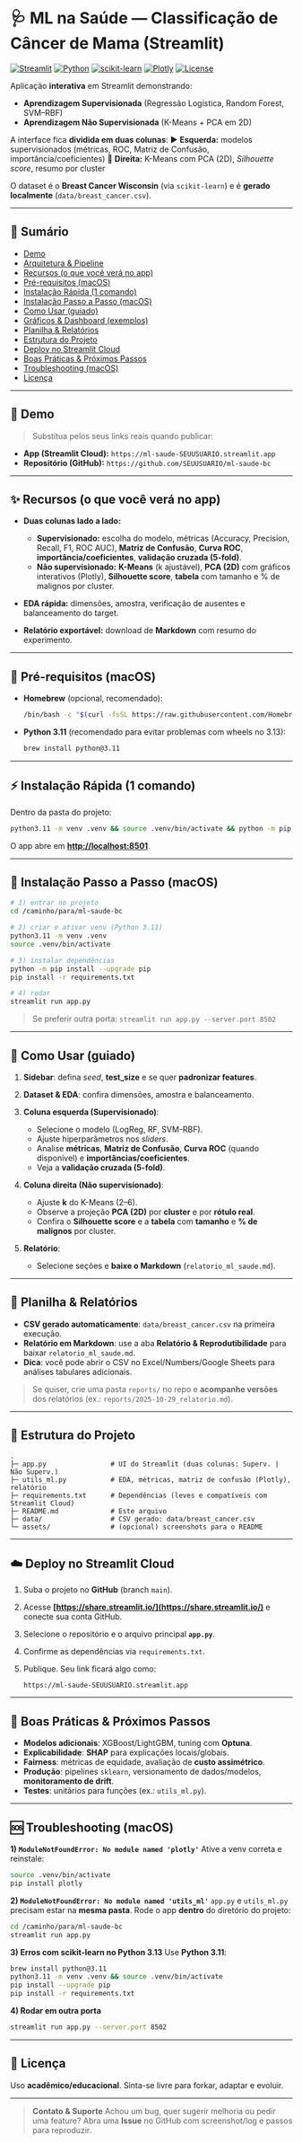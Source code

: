 
# 🩺 ML na Saúde — Classificação de Câncer de Mama (Streamlit)

[![Streamlit](https://img.shields.io/badge/Streamlit-app-ff4b4b?logo=streamlit\&logoColor=white)](#-demo)
[![Python](https://img.shields.io/badge/Python-3.11+-3776AB?logo=python\&logoColor=white)](https://www.python.org/)
[![scikit-learn](https://img.shields.io/badge/scikit--learn-ML-F7931E?logo=scikitlearn\&logoColor=white)](https://scikit-learn.org/)
[![Plotly](https://img.shields.io/badge/Plotly-Interactive-3F4F75?logo=plotly\&logoColor=white)](https://plotly.com/python/)
[![License](https://img.shields.io/badge/License-Academic-lightgrey)](#-licença)

Aplicação **interativa** em Streamlit demonstrando:

* **Aprendizagem Supervisionada** (Regressão Logística, Random Forest, SVM–RBF)
* **Aprendizagem Não Supervisionada** (K-Means + PCA em 2D)

A interface fica **dividida em duas colunas**:
▶️ **Esquerda:** modelos supervisionados (métricas, ROC, Matriz de Confusão, importância/coeficientes)
🧩 **Direita:** K-Means com PCA (2D), *Silhouette score*, resumo por cluster

O dataset é o **Breast Cancer Wisconsin** (via `scikit-learn`) e é **gerado localmente** (`data/breast_cancer.csv`).

---

## 📌 Sumário

* [Demo](#-demo)
* [Arquitetura & Pipeline](#-arquitetura--pipeline)
* [Recursos (o que você verá no app)](#-recursos-o-que-você-verá-no-app)
* [Pré-requisitos (macOS)](#-prérequisitos-macos)
* [Instalação Rápida (1 comando)](#-instalação-rápida-1-comando)
* [Instalação Passo a Passo (macOS)](#-instalação-passo-a-passo-macos)
* [Como Usar (guiado)](#-como-usar-guiado)
* [Gráficos & Dashboard (exemplos)](#-gráficos--dashboard-exemplos)
* [Planilha & Relatórios](#-planilha--relatórios)
* [Estrutura do Projeto](#-estrutura-do-projeto)
* [Deploy no Streamlit Cloud](#-deploy-no-streamlit-cloud)
* [Boas Práticas & Próximos Passos](#-boas-práticas--próximos-passos)
* [Troubleshooting (macOS)](#-troubleshooting-macos)
* [Licença](#-licença)

---

## 🚀 Demo

> Substitua pelos seus links reais quando publicar:

* **App (Streamlit Cloud):** `https://ml-saude-SEUUSUARIO.streamlit.app`
* **Repositório (GitHub):** `https://github.com/SEUUSUARIO/ml-saude-bc`

---


## ✨ Recursos (o que você verá no app)

* **Duas colunas lado a lado:**

  * **Supervisionado:** escolha do modelo, métricas (Accuracy, Precision, Recall, F1, ROC AUC), **Matriz de Confusão**, **Curva ROC**, **importância/coeficientes**, **validação cruzada (5-fold)**.
  * **Não supervisionado:** **K-Means** (k ajustável), **PCA (2D)** com gráficos interativos (Plotly), **Silhouette score**, **tabela** com tamanho e % de malignos por cluster.
* **EDA rápida:** dimensões, amostra, verificação de ausentes e balanceamento do target.
* **Relatório exportável:** download de **Markdown** com resumo do experimento.

---

## 🍎 Pré-requisitos (macOS)

* **Homebrew** (opcional, recomendado):

  ```bash
  /bin/bash -c "$(curl -fsSL https://raw.githubusercontent.com/Homebrew/install/HEAD/install.sh)"
  ```
* **Python 3.11** (recomendado para evitar problemas com wheels no 3.13):

  ```bash
  brew install python@3.11
  ```

---

## ⚡ Instalação Rápida (1 comando)

Dentro da pasta do projeto:

```bash
python3.11 -m venv .venv && source .venv/bin/activate && python -m pip install --upgrade pip && pip install -r requirements.txt && streamlit run app.py
```

O app abre em **[http://localhost:8501](http://localhost:8501)**.

---

## 🧩 Instalação Passo a Passo (macOS)

```bash
# 1) entrar no projeto
cd /caminho/para/ml-saude-bc

# 2) criar e ativar venv (Python 3.11)
python3.11 -m venv .venv
source .venv/bin/activate

# 3) instalar dependências
python -m pip install --upgrade pip
pip install -r requirements.txt

# 4) rodar
streamlit run app.py
```

> Se preferir outra porta: `streamlit run app.py --server.port 8502`

---

## 🧭 Como Usar (guiado)

1. **Sidebar**: defina *seed*, **test_size** e se quer **padronizar features**.
2. **Dataset & EDA**: confira dimensões, amostra e balanceamento.
3. **Coluna esquerda (Supervisionado)**:

   * Selecione o modelo (LogReg, RF, SVM-RBF).
   * Ajuste hiperparâmetros nos *sliders*.
   * Analise **métricas**, **Matriz de Confusão**, **Curva ROC** (quando disponível) e **importâncias/coeficientes**.
   * Veja a **validação cruzada (5-fold)**.
4. **Coluna direita (Não supervisionado)**:

   * Ajuste **k** do K-Means (2–6).
   * Observe a projeção **PCA (2D)** por **cluster** e por **rótulo real**.
   * Confira o **Silhouette score** e a **tabela** com **tamanho** e **% de malignos** por cluster.
5. **Relatório**:

   * Selecione seções e **baixe o Markdown** (`relatorio_ml_saude.md`).

---

## 📑 Planilha & Relatórios

* **CSV gerado automaticamente**: `data/breast_cancer.csv` na primeira execução.
* **Relatório em Markdown**: use a aba **Relatório & Reprodutibilidade** para baixar `relatorio_ml_saude.md`.
* **Dica**: você pode abrir o CSV no Excel/Numbers/Google Sheets para análises tabulares adicionais.

> Se quiser, crie uma pasta `reports/` no repo e **acompanhe versões** dos relatórios (ex.: `reports/2025-10-29_relatorio.md`).

---

## 🧱 Estrutura do Projeto

```
.
├─ app.py                # UI do Streamlit (duas colunas: Superv. | Não Superv.)
├─ utils_ml.py           # EDA, métricas, matriz de confusão (Plotly), relatório
├─ requirements.txt      # Dependências (leves e compatíveis com Streamlit Cloud)
├─ README.md             # Este arquivo
├─ data/                 # CSV gerado: data/breast_cancer.csv
└─ assets/               # (opcional) screenshots para o README
```

---

## ☁️ Deploy no Streamlit Cloud

1. Suba o projeto no **GitHub** (branch `main`).
2. Acesse **[https://share.streamlit.io/](https://share.streamlit.io/)** e conecte sua conta GitHub.
3. Selecione o repositório e o arquivo principal **`app.py`**.
4. Confirme as dependências via `requirements.txt`.
5. Publique. Seu link ficará algo como:

   ```
   https://ml-saude-SEUUSUARIO.streamlit.app
   ```

---

## 🧭 Boas Práticas & Próximos Passos

* **Modelos adicionais**: XGBoost/LightGBM, tuning com **Optuna**.
* **Explicabilidade**: **SHAP** para explicações locais/globais.
* **Fairness**: métricas de equidade, avaliação de **custo assimétrico**.
* **Produção**: pipelines `sklearn`, versionamento de dados/modelos, **monitoramento de drift**.
* **Testes**: unitários para funções (ex.: `utils_ml.py`).

---

## 🆘 Troubleshooting (macOS)

**1) `ModuleNotFoundError: No module named 'plotly'`**
Ative a venv correta e reinstale:

```bash
source .venv/bin/activate
pip install plotly
```

**2) `ModuleNotFoundError: No module named 'utils_ml'`**
`app.py` e `utils_ml.py` precisam estar na **mesma pasta**.
Rode o app **dentro** do diretório do projeto:

```bash
cd /caminho/para/ml-saude-bc
streamlit run app.py
```

**3) Erros com scikit-learn no Python 3.13**
Use **Python 3.11**:

```bash
brew install python@3.11
python3.11 -m venv .venv && source .venv/bin/activate
pip install --upgrade pip
pip install -r requirements.txt
```

**4) Rodar em outra porta**

```bash
streamlit run app.py --server.port 8502
```

---

## 📄 Licença

Uso **acadêmico/educacional**. Sinta-se livre para forkar, adaptar e evoluir.

---

> **Contato & Suporte**
> Achou um bug, quer sugerir melhoria ou pedir uma feature?
> Abra uma **Issue** no GitHub com screenshot/log e passos para reproduzir.
